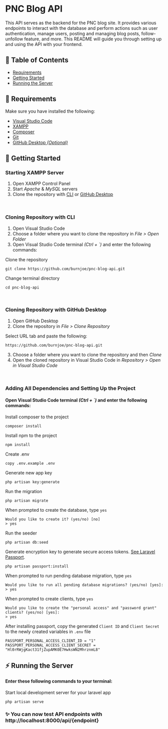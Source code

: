 # PNC Blog API
This API serves as the backend for the PNC blog site. It provides various endpoints to interact with the database and perform actions such as user authentication, manage users, posting and managing blog posts, follow-unfollow feature, and more. This README will guide you through setting up and using the API with your frontend.

## 📖 Table of Contents
- [Requirements](#📘-requirements)
- [Getting Started](#🔧-getting-started)
- [Running the Server](#⚡-running-the-server)

## 📘 Requirements
Make sure you have installed the following:
- [Visual Studio Code](https://code.visualstudio.com/download)
- [XAMPP](https://www.apachefriends.org/download.html)
- [Composer](https://getcomposer.org/download/)
- [Git](https://git-scm.com/downloads)
- [GitHub Desktop *(Optional)*](https://desktop.github.com/)

## 🔧 Getting Started
### Starting XAMPP Server
1. Open XAMPP Control Panel
2. Start *Apache* & *MySQL* servers
3. Clone the repository with [CLI](#cloning-repository-with-cli) or [GitHub Desktop](#cloning-repository-with-github-desktop)

<br>

### Cloning Repository with CLI
1. Open Visual Studio Code
2. Choose a folder where you want to clone the repository in *File > Open Folder*
3. Open Visual Studio Code terminal *(Ctrl + `)* and enter the following commands:

Clone the repository
```
git clone https://github.com/burnjoe/pnc-blog-api.git
```

Change terminal directory
```
cd pnc-blog-api
```

<br>

### Cloning Repository with GitHub Desktop
1. Open GitHub Desktop
2. Clone the repository in *File > Clone Repository*

Select URL tab and paste the following:
```
https://github.com/burnjoe/pnc-blog-api.git
```

3. Choose a folder where you want to clone the repository and then *Clone*
4. Open the cloned repository in Visual Studio Code in *Repository > Open in Visual Studio Code*

<br>

### Adding All Dependencies and Setting Up the Project

#### Open Visual Studio Code terminal *(Ctrl + `)* and enter the following commands:

Install composer to the project
```
composer install
```

Install npm to the project
```
npm install
```

Create .env 
```
copy .env.example .env
```

Generate new app key
```
php artisan key:generate
```

Run the migration
```
php artisan migrate
```

When prompted to create the database, type `yes`
```
Would you like to create it? (yes/no) [no]
> yes
```

Run the seeder
```
php artisan db:seed
```

Generate encryption key to generate secure access tokens. [See Laravel Passport](https://laravel.com/docs/10.x/passport#installation).
```
php artisan passport:install
```

When prompted to run pending database migration, type `yes`
```
Would you like to run all pending database migrations? (yes/no) [yes]:
> yes
```

When prompted to create clients, type `yes`
```
Would you like to create the "personal access" and "password grant" clients? (yes/no) [yes]:
> yes
```

After installing passport, copy the generated `Client ID` and `Client Secret` to the newly created variables in `.env` file
```dotenv
PASSPORT_PERSONAL_ACCESS_CLIENT_ID = "1"
PASSPORT_PERSONAL_ACCESS_CLIENT_SECRET = "Hl0rRWjgKact31fjZupAMK0E7HwksWN2MhrznmL8"
```


## ⚡ Running the Server

#### Enter these following commands to your terminal:

Start local development server for your laravel app
```
php artisan serve
```


### ✨ You can now test API endpoints with http://localhost:8000/api/{endpoint}